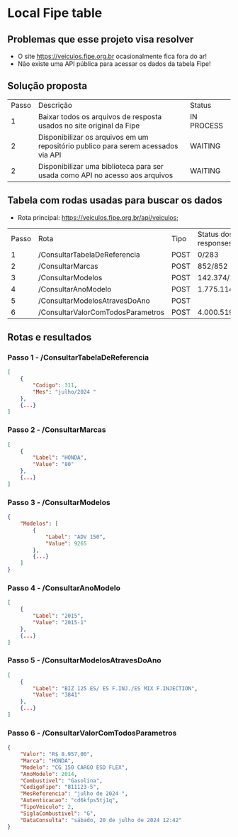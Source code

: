 # Local Fipe table

## Problemas que esse projeto visa resolver
* O site https://veiculos.fipe.org.br ocasionalmente fica fora do ar!
* Não existe uma API pública para acessar os dados da tabela Fipe!

## Solução proposta

<table>
    <tr>
        <td>Passo</td>
        <td>Descrição</td>
        <td>Status</td>
    </tr>
    <tr>
        <td>1</td>
        <td>Baixar todos os arquivos de resposta usados no site original da Fipe</td>
        <td>IN PROCESS</td>
    </tr>
    <tr>
        <td>2</td>
        <td>Disponibilizar os arquivos em um repositório publico para serem acessados via API</td>
        <td>WAITING</td>
    </tr>
    <tr>
        <td>2</td>
        <td>Disponibilizar uma biblioteca para ser usada como API no acesso aos arquivos</td>
        <td>WAITING</td>
    </tr>
</table>

## Tabela com rodas usadas para buscar os dados
* Rota principal: https://veiculos.fipe.org.br/api/veiculos;

<table>
    <tr>
        <td>Passo</td>
        <td>Rota</td>
        <td>Tipo</td>
        <td>Status dos responses</td>
    </tr>
    <tr>
        <td>1</td>
        <td>/ConsultarTabelaDeReferencia</td>
        <td>POST</td>
        <td>0/283</td>
    </tr>
    <tr>
        <td>2</td>
        <td>/ConsultarMarcas</td>
        <td>POST</td>
        <td>852/852</td>
    </tr>
    <tr>
        <td>3</td>
        <td>/ConsultarModelos</td>
        <td>POST</td>
        <td>142.374/142.374</td>
    </tr>
    </tr>
        <td>4</td>
        <td>/ConsultarAnoModelo</td>
        <td>POST</td>
        <td>1.775.114</td>
    </tr>
    </tr>
        <td>5</td>
        <td>/ConsultarModelosAtravesDoAno</td>
        <td>POST</td>
        <td></td>
    </tr>
    </tr>
        <td>6</td>
        <td>/ConsultarValorComTodosParametros</td>
        <td>POST</td>
        <td>4.000.519</td>
    </tr>
</table>

## Rotas e resultados
### Passo 1 - /ConsultarTabelaDeReferencia
```json
[
    {
        "Codigo": 311,
        "Mes": "julho/2024 "
    },
    {...}
]
```

### Passo 2 - /ConsultarMarcas
```json
[
    {
        "Label": "HONDA",
        "Value": "80"
    },
    {...}
]
```

### Passo 3 - /ConsultarModelos
```json
{
    "Modelos": [
        {
            "Label": "ADV 150",
            "Value": 9265
        },
        {...}
    ]
}
```

### Passo 4 - /ConsultarAnoModelo
```json
[
    {
        "Label": "2015",
        "Value": "2015-1"
    },
    {...}
]
```

### Passo 5 - /ConsultarModelosAtravesDoAno
```json
[
    {
        "Label": "BIZ 125 ES/ ES F.INJ./ES MIX F.INJECTION",
        "Value": "3841"
    },
    {...}
]
```

### Passo 6 - /ConsultarValorComTodosParametros
```json
{
    "Valor": "R$ 8.957,00",
    "Marca": "HONDA",
    "Modelo": "CG 150 CARGO ESD FLEX",
    "AnoModelo": 2014,
    "Combustivel": "Gasolina",
    "CodigoFipe": "811123-5",
    "MesReferencia": "julho de 2024 ",
    "Autenticacao": "cd6kfps5tj1q",
    "TipoVeiculo": 2,
    "SiglaCombustivel": "G",
    "DataConsulta": "sábado, 20 de julho de 2024 12:42"
}
```